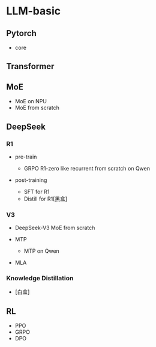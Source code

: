# LLM-basic
## Pytorch
+ core

## Transformer

## MoE
+ MoE on NPU
+ MoE from scratch
 
## DeepSeek
### R1
+ pre-train
  - GRPO 
    R1-zero like recurrent from scratch on Qwen 

+ post-training
  - SFT for R1
  - Distill for R1[黑盒]


### V3
+ DeepSeek-V3 MoE from scratch  

+ MTP
  - MTP on Qwen

+ MLA  

### Knowledge Distillation
+ [白盒]


## RL
+ PPO
+ GRPO
+ DPO